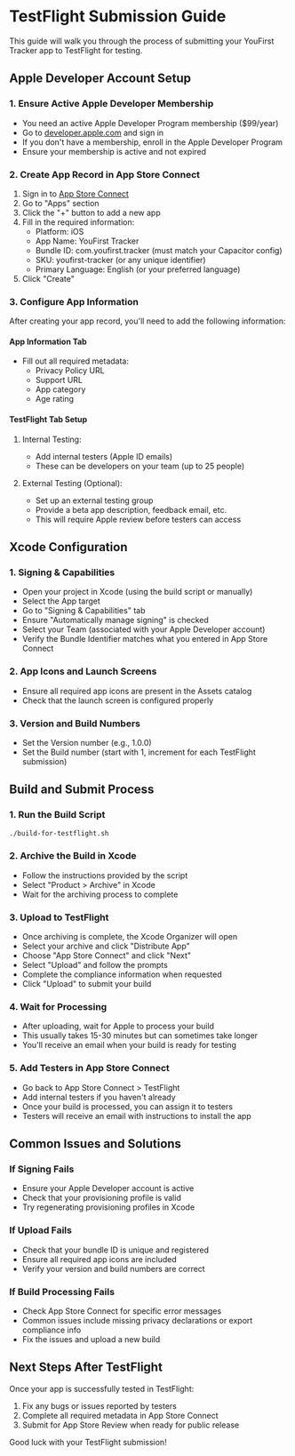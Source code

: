 # TestFlight Submission Guide

This guide will walk you through the process of submitting your YouFirst Tracker app to TestFlight for testing.

## Apple Developer Account Setup

### 1. Ensure Active Apple Developer Membership
- You need an active Apple Developer Program membership ($99/year)
- Go to [developer.apple.com](https://developer.apple.com) and sign in
- If you don't have a membership, enroll in the Apple Developer Program
- Ensure your membership is active and not expired

### 2. Create App Record in App Store Connect

1. Sign in to [App Store Connect](https://appstoreconnect.apple.com)
2. Go to "Apps" section
3. Click the "+" button to add a new app
4. Fill in the required information:
   - Platform: iOS
   - App Name: YouFirst Tracker
   - Bundle ID: com.youfirst.tracker (must match your Capacitor config)
   - SKU: youfirst-tracker (or any unique identifier)
   - Primary Language: English (or your preferred language)
5. Click "Create"

### 3. Configure App Information

After creating your app record, you'll need to add the following information:

#### App Information Tab
- Fill out all required metadata:
  - Privacy Policy URL
  - Support URL
  - App category
  - Age rating

#### TestFlight Tab Setup
1. Internal Testing:
   - Add internal testers (Apple ID emails)
   - These can be developers on your team (up to 25 people)

2. External Testing (Optional):
   - Set up an external testing group
   - Provide a beta app description, feedback email, etc.
   - This will require Apple review before testers can access

## Xcode Configuration

### 1. Signing & Capabilities
- Open your project in Xcode (using the build script or manually)
- Select the App target
- Go to "Signing & Capabilities" tab
- Ensure "Automatically manage signing" is checked
- Select your Team (associated with your Apple Developer account)
- Verify the Bundle Identifier matches what you entered in App Store Connect

### 2. App Icons and Launch Screens
- Ensure all required app icons are present in the Assets catalog
- Check that the launch screen is configured properly

### 3. Version and Build Numbers
- Set the Version number (e.g., 1.0.0) 
- Set the Build number (start with 1, increment for each TestFlight submission)

## Build and Submit Process

### 1. Run the Build Script
```bash
./build-for-testflight.sh
```

### 2. Archive the Build in Xcode
- Follow the instructions provided by the script
- Select "Product > Archive" in Xcode
- Wait for the archiving process to complete

### 3. Upload to TestFlight
- Once archiving is complete, the Xcode Organizer will open
- Select your archive and click "Distribute App"
- Choose "App Store Connect" and click "Next"
- Select "Upload" and follow the prompts
- Complete the compliance information when requested
- Click "Upload" to submit your build

### 4. Wait for Processing
- After uploading, wait for Apple to process your build
- This usually takes 15-30 minutes but can sometimes take longer
- You'll receive an email when your build is ready for testing

### 5. Add Testers in App Store Connect
- Go back to App Store Connect > TestFlight
- Add internal testers if you haven't already
- Once your build is processed, you can assign it to testers
- Testers will receive an email with instructions to install the app

## Common Issues and Solutions

### If Signing Fails
- Ensure your Apple Developer account is active
- Check that your provisioning profile is valid
- Try regenerating provisioning profiles in Xcode

### If Upload Fails
- Check that your bundle ID is unique and registered
- Ensure all required app icons are included
- Verify your version and build numbers are correct

### If Build Processing Fails
- Check App Store Connect for specific error messages
- Common issues include missing privacy declarations or export compliance info
- Fix the issues and upload a new build

## Next Steps After TestFlight

Once your app is successfully tested in TestFlight:
1. Fix any bugs or issues reported by testers
2. Complete all required metadata in App Store Connect
3. Submit for App Store Review when ready for public release

Good luck with your TestFlight submission!
